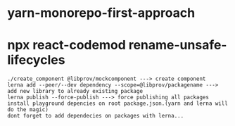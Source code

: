 # yarn-monorepo-first-approach
# npx react-codemod rename-unsafe-lifecycles
```
./create_component @libprov/mockcomponent ---> create component
lerna add --peer/--dev dependency --scope=@libprov/packagename ---> add new library to already existing package
lerna publish --force-publish ---> force publishing all packages
install playground depencies on root package.json.(yarn and lerna will do the magic)
dont forget to add dependecies on packages with lerna...
```
